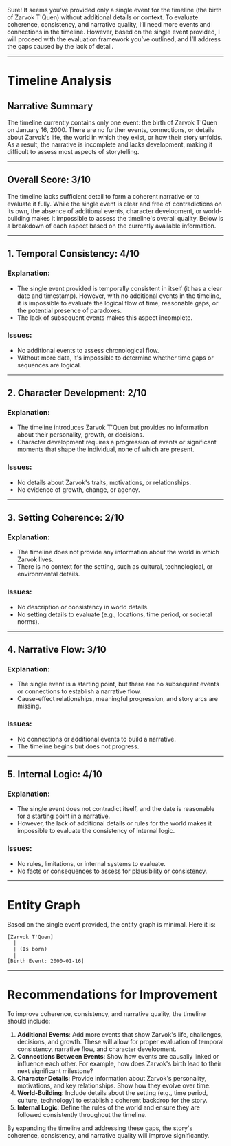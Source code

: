 Sure! It seems you’ve provided only a single event for the timeline (the birth of Zarvok T'Quen) without additional details or context. To evaluate coherence, consistency, and narrative quality, I’ll need more events and connections in the timeline. However, based on the single event provided, I will proceed with the evaluation framework you’ve outlined, and I’ll address the gaps caused by the lack of detail.

---

# Timeline Analysis

## Narrative Summary
The timeline currently contains only one event: the birth of Zarvok T'Quen on January 16, 2000. There are no further events, connections, or details about Zarvok's life, the world in which they exist, or how their story unfolds. As a result, the narrative is incomplete and lacks development, making it difficult to assess most aspects of storytelling.

---

## Overall Score: **3/10**
The timeline lacks sufficient detail to form a coherent narrative or to evaluate it fully. While the single event is clear and free of contradictions on its own, the absence of additional events, character development, or world-building makes it impossible to assess the timeline's overall quality. Below is a breakdown of each aspect based on the currently available information.

---

## 1. Temporal Consistency: **4/10**
### Explanation:
- The single event provided is temporally consistent in itself (it has a clear date and timestamp). However, with no additional events in the timeline, it is impossible to evaluate the logical flow of time, reasonable gaps, or the potential presence of paradoxes.
- The lack of subsequent events makes this aspect incomplete.

### Issues:
- No additional events to assess chronological flow.
- Without more data, it's impossible to determine whether time gaps or sequences are logical.

---

## 2. Character Development: **2/10**
### Explanation:
- The timeline introduces Zarvok T'Quen but provides no information about their personality, growth, or decisions.
- Character development requires a progression of events or significant moments that shape the individual, none of which are present.

### Issues:
- No details about Zarvok's traits, motivations, or relationships.
- No evidence of growth, change, or agency.

---

## 3. Setting Coherence: **2/10**
### Explanation:
- The timeline does not provide any information about the world in which Zarvok lives.
- There is no context for the setting, such as cultural, technological, or environmental details.

### Issues:
- No description or consistency in world details.
- No setting details to evaluate (e.g., locations, time period, or societal norms).

---

## 4. Narrative Flow: **3/10**
### Explanation:
- The single event is a starting point, but there are no subsequent events or connections to establish a narrative flow.
- Cause-effect relationships, meaningful progression, and story arcs are missing.

### Issues:
- No connections or additional events to build a narrative.
- The timeline begins but does not progress.

---

## 5. Internal Logic: **4/10**
### Explanation:
- The single event does not contradict itself, and the date is reasonable for a starting point in a narrative.
- However, the lack of additional details or rules for the world makes it impossible to evaluate the consistency of internal logic.

### Issues:
- No rules, limitations, or internal systems to evaluate.
- No facts or consequences to assess for plausibility or consistency.

---

# Entity Graph
Based on the single event provided, the entity graph is minimal. Here it is:

```
[Zarvok T'Quen]
  |
  | (Is born)
  |
[Birth Event: 2000-01-16]
```

---

# Recommendations for Improvement
To improve coherence, consistency, and narrative quality, the timeline should include:
1. **Additional Events**: Add more events that show Zarvok's life, challenges, decisions, and growth. These will allow for proper evaluation of temporal consistency, narrative flow, and character development.
2. **Connections Between Events**: Show how events are causally linked or influence each other. For example, how does Zarvok's birth lead to their next significant milestone?
3. **Character Details**: Provide information about Zarvok's personality, motivations, and key relationships. Show how they evolve over time.
4. **World-Building**: Include details about the setting (e.g., time period, culture, technology) to establish a coherent backdrop for the story.
5. **Internal Logic**: Define the rules of the world and ensure they are followed consistently throughout the timeline.

By expanding the timeline and addressing these gaps, the story's coherence, consistency, and narrative quality will improve significantly.